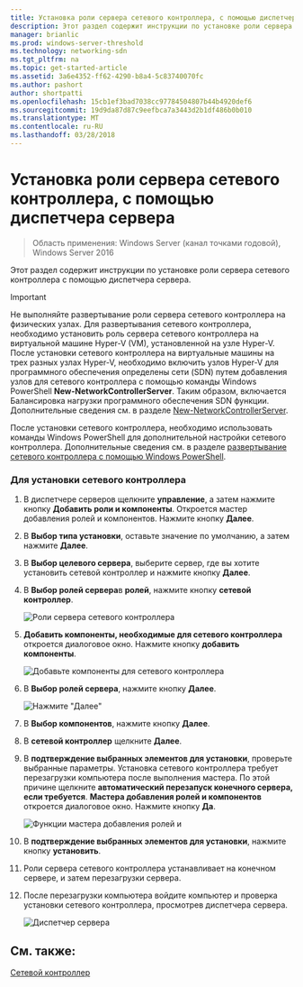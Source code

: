 ```yaml
---
title: Установка роли сервера сетевого контроллера, с помощью диспетчера сервера
description: Этот раздел содержит инструкции по установке роли сервера сетевого контроллера с помощью диспетчера сервера в Windows Server 2016.
manager: brianlic
ms.prod: windows-server-threshold
ms.technology: networking-sdn
ms.tgt_pltfrm: na
ms.topic: get-started-article
ms.assetid: 3a6e4352-ff62-4290-b8a4-5c83740070fc
ms.author: pashort
author: shortpatti
ms.openlocfilehash: 15cb1ef3bad7038cc97784504807b44b4920def6
ms.sourcegitcommit: 19d9da87d87c9eefbca7a3443d2b1df486b0b010
ms.translationtype: MT
ms.contentlocale: ru-RU
ms.lasthandoff: 03/28/2018
---
```

# <a name="install-the-network-controller-server-role-using-server-manager"></a>Установка роли сервера сетевого контроллера, с помощью диспетчера сервера

>Область применения: Windows Server (канал точками годовой), Windows Server 2016

Этот раздел содержит инструкции по установке роли сервера сетевого контроллера с помощью диспетчера сервера.

>[!IMPORTANT]
>Не выполняйте развертывание роли сервера сетевого контроллера на физических узлах. Для развертывания сетевого контроллера, необходимо установить роль сервера сетевого контроллера на виртуальной машине Hyper-V \(VM\), установленной на узле Hyper-V. После установки сетевого контроллера на виртуальные машины на трех разных узлах Hyper\-V, необходимо включить узлов Hyper\-V для программного обеспечения определены сети \(SDN\) путем добавления узлов для сетевого контроллера с помощью команды Windows PowerShell **New-NetworkControllerServer**. Таким образом, включается Балансировка нагрузки программного обеспечения SDN функции. Дополнительные сведения см. в разделе [New-NetworkControllerServer](https://technet.microsoft.com/itpro/powershell/windows/network-controller/new-networkcontrollerserver).
  
После установки сетевого контроллера, необходимо использовать команды Windows PowerShell для дополнительной настройки сетевого контроллера. Дополнительные сведения см. в разделе [развертывание сетевого контроллера с помощью Windows PowerShell](../../deploy/Deploy-Network-Controller-using-Windows-PowerShell.md).  
  
### <a name="to-install-network-controller"></a>Для установки сетевого контроллера  
  
1.  В диспетчере серверов щелкните **управление**, а затем нажмите кнопку **Добавить роли и компоненты**. Откроется мастер добавления ролей и компонентов. Нажмите кнопку **Далее**.  
  
2.  В **Выбор типа установки**, оставьте значение по умолчанию, а затем нажмите **Далее**.  
  
3.  В **Выбор целевого сервера**, выберите сервер, где вы хотите установить сетевой контроллер и нажмите кнопку **Далее**.  
  
4.  В **Выбор ролей сервера**в **ролей**, нажмите кнопку **сетевой контроллер**.  
  
    ![Роли сервера сетевого контроллера](../../../media/Install-the-Network-Controller-server-role-using-Server-Manager/netc_install_07.jpg)  
  
5.  **Добавить компоненты, необходимые для сетевого контроллера** откроется диалоговое окно. Нажмите кнопку **добавить компоненты**.  
  
    ![Добавьте компоненты для сетевого контроллера](../../../media/Install-the-Network-Controller-server-role-using-Server-Manager/netc_install_06.jpg)  
  
6.  В **Выбор ролей сервера**, нажмите кнопку **Далее**.  
  
    ![Нажмите "Далее"](../../../media/Install-the-Network-Controller-server-role-using-Server-Manager/netc_install_07.jpg)  
  
7.  В **Выбор компонентов**, нажмите кнопку **Далее**.  
  
8.  В **сетевой контроллер** щелкните **Далее**.  
  
9. В **подтверждение выбранных элементов для установки**, проверьте выбранные параметры. Установка сетевого контроллера требует перезагрузки компьютера после выполнения мастера. По этой причине щелкните **автоматический перезапуск конечного сервера, если требуется**. **Мастера добавления ролей и компонентов** откроется диалоговое окно. Нажмите кнопку **Да**.  
  
    ![Функции мастера добавления ролей и](../../../media/Install-the-Network-Controller-server-role-using-Server-Manager/netc_install_11.jpg)  
  
10. В **подтверждение выбранных элементов для установки**, нажмите кнопку **установить**.  
  
11. Роли сервера сетевого контроллера устанавливает на конечном сервере, и затем перезагрузки сервера.  
  
12. После перезагрузки компьютера войдите компьютер и проверка установки сетевого контроллера, просмотрев диспетчера сервера.  
  
    ![Диспетчер сервера](../../../media/Install-the-Network-Controller-server-role-using-Server-Manager/nc_013.jpg)  
  
## <a name="see-also"></a>См. также:  
[Сетевой контроллер](Network-Controller.md)  
  


